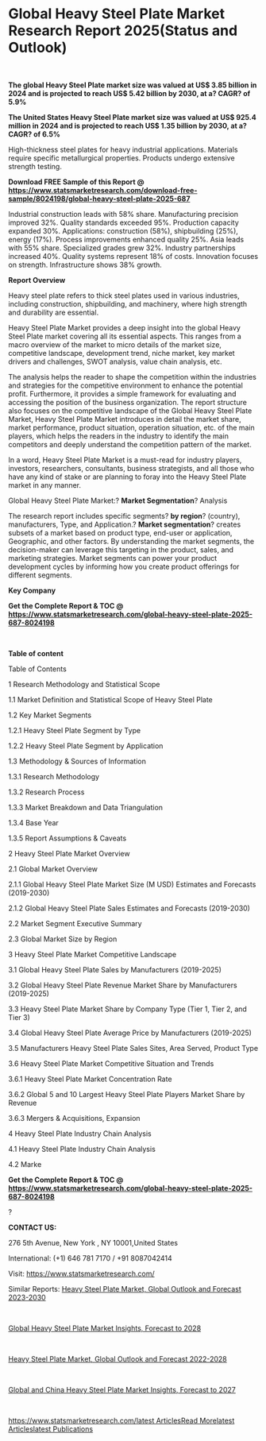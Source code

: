 <h1>Global Heavy Steel Plate Market Research Report 2025(Status and Outlook)</h1><br/><p><strong>The global Heavy Steel Plate market size was valued at US$ 3.85 billion in 2024 and is projected to reach US$ 5.42 billion by 2030, at a? <strong>CAGR</strong>? of 5.9%</strong></p>
 
 
 
 <p><strong>The United States Heavy Steel Plate market size was valued at US$ 925.4 million in 2024 and is projected to reach US$ 1.35 billion by 2030, at a? <strong>CAGR</strong>? of 6.5%</strong></p>
 
 
 
 <p>High-thickness steel plates for heavy industrial applications. Materials require specific metallurgical properties. Products undergo extensive strength testing.</p>
 
 
 
 <p><strong>Download FREE Sample of this Report @ <a href="https://www.statsmarketresearch.com/download-free-sample/8024198/global-heavy-steel-plate-2025-687">https://www.statsmarketresearch.com/download-free-sample/8024198/global-heavy-steel-plate-2025-687</a></strong></p>
 
 
 
 <p>Industrial construction leads with 58% share. Manufacturing precision improved 32%. Quality standards exceeded 95%. Production capacity expanded 30%. Applications: construction (58%), shipbuilding (25%), energy (17%). Process improvements enhanced quality 25%. Asia leads with 55% share. Specialized grades grew 32%. Industry partnerships increased 40%. Quality systems represent 18% of costs. Innovation focuses on strength. Infrastructure shows 38% growth.</p>
 
 
 
 <p><strong>Report Overview</strong></p>
 
 
 
 <p>Heavy steel plate refers to thick steel plates used in various industries, including construction, shipbuilding, and machinery, where high strength and durability are essential.</p>
 
 
 
 <p>Heavy Steel Plate Market provides a deep insight into the global Heavy Steel Plate market covering all its essential aspects. This ranges from a macro overview of the market to micro details of the market size, competitive landscape, development trend, niche market, key market drivers and challenges, SWOT analysis, value chain analysis, etc.</p>
 
 
 
 <p>The analysis helps the reader to shape the competition within the industries and strategies for the competitive environment to enhance the potential profit. Furthermore, it provides a simple framework for evaluating and accessing the position of the business organization. The report structure also focuses on the competitive landscape of the Global Heavy Steel Plate Market, Heavy Steel Plate Market introduces in detail the market share, market performance, product situation, operation situation, etc. of the main players, which helps the readers in the industry to identify the main competitors and deeply understand the competition pattern of the market.</p>
 
 
 
 <p>In a word, Heavy Steel Plate Market is a must-read for industry players, investors, researchers, consultants, business strategists, and all those who have any kind of stake or are planning to foray into the Heavy Steel Plate market in any manner.</p>
 
 
 
 <p>Global Heavy Steel Plate Market:? <strong>Market Segmentation</strong>? Analysis</p>
 
 
 
 <p>The research report includes specific segments? <strong>by region</strong>? (country), manufacturers, Type, and Application.? <strong>Market segmentation</strong>? creates subsets of a market based on product type, end-user or application, Geographic, and other factors. By understanding the market segments, the decision-maker can leverage this targeting in the product, sales, and marketing strategies. Market segments can power your product development cycles by informing how you create product offerings for different segments.</p>
 
 
 
 <p><strong>Key Company</strong></p>
 
 
 
 <div><b>Get the Complete Report & TOC @ <a href="https://www.statsmarketresearch.com/global-heavy-steel-plate-2025-687-8024198">https://www.statsmarketresearch.com/global-heavy-steel-plate-2025-687-8024198</a></b></div>
 
 
 
 <p><br />
 
 <b>Table of content</b></p>
 
 
 
 <p>Table of Contents<br />
 
 1 Research Methodology and Statistical Scope<br />
 
 1.1 Market Definition and Statistical Scope of Heavy Steel Plate<br />
 
 1.2 Key Market Segments<br />
 
 1.2.1 Heavy Steel Plate Segment by Type<br />
 
 1.2.2 Heavy Steel Plate Segment by Application<br />
 
 1.3 Methodology & Sources of Information<br />
 
 1.3.1 Research Methodology<br />
 
 1.3.2 Research Process<br />
 
 1.3.3 Market Breakdown and Data Triangulation<br />
 
 1.3.4 Base Year<br />
 
 1.3.5 Report Assumptions & Caveats<br />
 
 2 Heavy Steel Plate Market Overview<br />
 
 2.1 Global Market Overview<br />
 
 2.1.1 Global Heavy Steel Plate Market Size (M USD) Estimates and Forecasts (2019-2030)<br />
 
 2.1.2 Global Heavy Steel Plate Sales Estimates and Forecasts (2019-2030)<br />
 
 2.2 Market Segment Executive Summary<br />
 
 2.3 Global Market Size by Region<br />
 
 3 Heavy Steel Plate Market Competitive Landscape<br />
 
 3.1 Global Heavy Steel Plate Sales by Manufacturers (2019-2025)<br />
 
 3.2 Global Heavy Steel Plate Revenue Market Share by Manufacturers (2019-2025)<br />
 
 3.3 Heavy Steel Plate Market Share by Company Type (Tier 1, Tier 2, and Tier 3)<br />
 
 3.4 Global Heavy Steel Plate Average Price by Manufacturers (2019-2025)<br />
 
 3.5 Manufacturers Heavy Steel Plate Sales Sites, Area Served, Product Type<br />
 
 3.6 Heavy Steel Plate Market Competitive Situation and Trends<br />
 
 3.6.1 Heavy Steel Plate Market Concentration Rate<br />
 
 3.6.2 Global 5 and 10 Largest Heavy Steel Plate Players Market Share by Revenue<br />
 
 3.6.3 Mergers & Acquisitions, Expansion<br />
 
 4 Heavy Steel Plate Industry Chain Analysis<br />
 
 4.1 Heavy Steel Plate Industry Chain Analysis<br />
 
 4.2 Marke</p>
 
 
 
 <div><b>Get the Complete Report & TOC @ <a href="https://www.statsmarketresearch.com/global-heavy-steel-plate-2025-687-8024198">https://www.statsmarketresearch.com/global-heavy-steel-plate-2025-687-8024198</a></b></div>
 
 
 
 <p>? </p>
 
 
 
 <p><b>CONTACT US:</b><br />
 
 276 5th Avenue, New York , NY 10001,United States<br />
 
 International: (+1) 646 781 7170 / +91 8087042414<br />
 
 Visit: <a href="https://www.statsmarketresearch.com/">https://www.statsmarketresearch.com/</a><br />
 
 Similar Reports: <a href="https://www.statsmarketresearch.com/global-heavy-steel-plate-2025-687-8024198">Heavy Steel Plate Market, Global Outlook and Forecast 2023-2030</a><br />
 
 <br />
 
 <a href="https://www.statsmarketresearch.com/global-heavy-steel-plate-2025-687-8024198">Global Heavy Steel Plate Market Insights, Forecast to 2028</a><br />
 
 <br />
 
 <a href="https://www.statsmarketresearch.com/global-heavy-steel-plate-2025-687-8024198">Heavy Steel Plate Market, Global Outlook and Forecast 2022-2028</a><br />
 
 <br />
 
 <a href="https://www.statsmarketresearch.com/global-heavy-steel-plate-2025-687-8024198">Global and China Heavy Steel Plate Market Insights, Forecast to 2027</a><br />
 
 <br />
 
 <a href="https://gyeongbokgung.com">https://www.statsmarketresearch.com/</a><a href="https://hallyeomaritime.com">latest Articles</a><a href="https://jingwansa.com">Read More</a><a href="https://nguoiviet.jp/">latest Articles</a><a href="https://www.intelmarketresearch.com/">latest Publications</a></p>